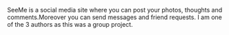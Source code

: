 SeeMe is a social media site where you can post your photos, thoughts and comments.Moreover you can send messages and friend requests. I am one of the 3 authors as this was a group project.
